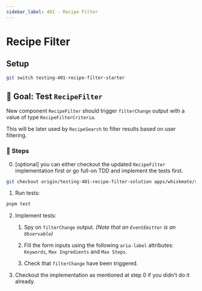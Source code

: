 ```yaml
---
sidebar_label: 401 - Recipe Filter
---
```


# Recipe Filter

## Setup

```sh
git switch testing-401-recipe-filter-starter
```

## 🎯 Goal: Test `RecipeFilter`

New component `RecipeFilter` should trigger `filterChange` output with a value of type `RecipeFilterCriteria`.

This will be later used by `RecipeSearch` to filter results based on user filtering.

### 📝 Steps

0. [optional] you can either checkout the updated `RecipeFilter` implementation first or go full-on TDD and implement the tests first.

```sh
git checkout origin/testing-401-recipe-filter-solution apps/whiskmate/src/app/recipe/recipe-filter.ng.ts
```

1. Run tests:

```sh
pnpm test
```

2. Implement tests:

   1. Spy on `filterChange` output. _(Note that an `EventEmitter` is an `Observable`)_

   2. Fill the form inputs using the following `aria-label` attributes: `Keywords`, `Max Ingredients` and `Max Steps`.

   3. Check that `filterChange` have been triggered.

3. Checkout the implementation as mentioned at step 0 if you didn't do it already.
